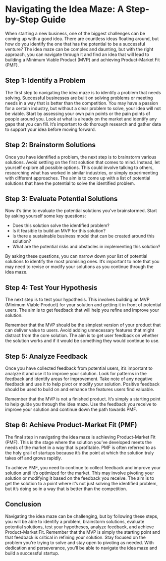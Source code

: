 # Navigating the Idea Maze: A Step-by-Step Guide

When starting a new business, one of the biggest challenges can be coming up with a good idea. There are countless ideas floating around, but how do you identify the one that has the potential to be a successful venture? The idea maze can be complex and daunting, but with the right approach, you can navigate through it and find an idea that will lead to building a Minimum Viable Product (MVP) and achieving Product-Market Fit (PMF).

## Step 1: Identify a Problem

The first step to navigating the idea maze is to identify a problem that needs solving. Successful businesses are built on solving problems or meeting needs in a way that is better than the competition. You may have a passion for a certain industry, but without a clear problem to solve, your idea will not be viable. Start by assessing your own pain points or the pain points of people around you. Look at what is already on the market and identify any gaps that you can fill. It’s important to do thorough research and gather data to support your idea before moving forward.

## Step 2: Brainstorm Solutions

Once you have identified a problem, the next step is to brainstorm various solutions. Avoid settling on the first solution that comes to mind. Instead, let yourself explore all possible options. This could involve talking to others, researching what has worked in similar industries, or simply experimenting with different approaches. The aim is to come up with a list of potential solutions that have the potential to solve the identified problem.

## Step 3: Evaluate Potential Solutions

Now it’s time to evaluate the potential solutions you’ve brainstormed. Start by asking yourself some key questions:

- Does this solution solve the identified problem?
- Is it feasible to build an MVP for this solution?
- Is there a sustainable business model that can be created around this solution?
- What are the potential risks and obstacles in implementing this solution?

By asking these questions, you can narrow down your list of potential solutions to identify the most promising ones. It’s important to note that you may need to revise or modify your solutions as you continue through the idea maze.

## Step 4: Test Your Hypothesis

The next step is to test your hypothesis. This involves building an MVP (Minimum Viable Product) for your solution and getting it in front of potential users. The aim is to get feedback that will help you refine and improve your solution.

Remember that the MVP should be the simplest version of your product that can deliver value to users. Avoid adding unnecessary features that might distract from the core solution. The aim is to get user feedback on whether the solution works and if it would be something they would continue to use.

## Step 5: Analyze Feedback

Once you have collected feedback from potential users, it’s important to analyze it and use it to improve your solution. Look for patterns in the feedback and identify areas for improvement. Take note of any negative feedback and use it to help pivot or modify your solution. Positive feedback should be used to build on and enhance the features users find valuable.

Remember that the MVP is not a finished product. It’s simply a starting point to help guide you through the idea maze. Use the feedback you receive to improve your solution and continue down the path towards PMF.

## Step 6: Achieve Product-Market Fit (PMF)

The final step in navigating the idea maze is achieving Product-Market Fit (PMF). This is the stage where the solution you’ve developed meets the needs of the market in a way that is profitable. PMF is often referred to as the holy grail of startups because it’s the point at which the solution truly takes off and grows rapidly.

To achieve PMF, you need to continue to collect feedback and improve your solution until it’s optimized for the market. This may involve pivoting your solution or modifying it based on the feedback you receive. The aim is to get the solution to a point where it’s not just solving the identified problem, but it’s doing so in a way that is better than the competition.

## Conclusion

Navigating the idea maze can be challenging, but by following these steps, you will be able to identify a problem, brainstorm solutions, evaluate potential solutions, test your hypotheses, analyze feedback, and achieve Product-Market Fit. Remember that the MVP is simply the starting point and that feedback is critical in refining your solution. Stay focused on the problem you’re trying to solve and stay open to pivoting as needed. With dedication and perseverance, you’ll be able to navigate the idea maze and build a successful startup.